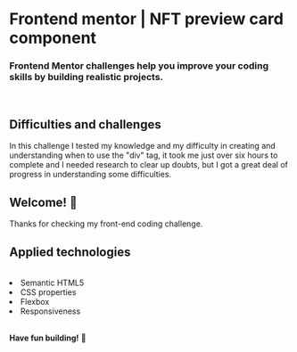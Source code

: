 # Frontend mentor | NFT preview card component

### Frontend Mentor challenges help you improve your coding skills by building realistic projects.

<br>

## Difficulties and challenges

In this challenge I tested my knowledge and my difficulty in creating and understanding when to use the "div" tag, it took me just over six hours to complete and I needed research to clear up doubts, but I got a great deal of progress in understanding some difficulties.

## Welcome! 👋

Thanks for checking my front-end coding challenge.

## Applied technologies
<br>
<li>Semantic HTML5</li>
<li>CSS properties</li>
<li>Flexbox</li>
<li>Responsiveness</li>

<br>

**Have fun building!** 🚀
